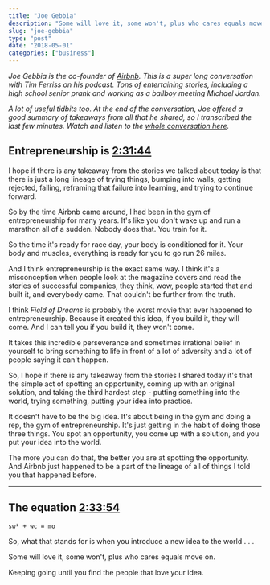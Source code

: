 ```yaml
---
title: "Joe Gebbia"
description: "Some will love it, some won't, plus who cares equals move on."
slug: "joe-gebbia"  
type: "post"
date: "2018-05-01"
categories: ["business"]
---
```


*Joe Gebbia is the co-founder of [Airbnb](https://tim.blog/2018/03/08/joe-gebbia-co-founder-of-airbnb/). This is a super long conversation with Tim Ferriss on his podcast. Tons of entertaining stories, including a high school senior prank and working as a ballboy meeting Michael Jordan.*

*A lot of useful tidbits too. At the end of the conversation, Joe offered a good summary of takeaways from all that he shared, so I transcribed the last few minutes. Watch and listen to the [whole conversation here](https://www.youtube.com/watch?v=Xao9DJEpk8I).*

## Entrepreneurship is  [2:31:44](https://youtu.be/Xao9DJEpk8I?t=2h31m44s)

I hope if there is any takeaway from the stories we talked about today is that there is just a long lineage of trying things, bumping into walls, getting rejected, failing, reframing that failure into learning, and trying to continue forward. 

So by the time Airbnb came around, I had been in the gym of entrepreneurship for many years. It's like you don't wake up and run a marathon all of a sudden. Nobody does that. You train for it. 

So the time it's ready for race day, your body is conditioned for it. Your body and muscles, everything is ready for you to go run 26 miles. 

And I think entrepreneurship is the exact same way. I think it's a misconception when people look at the magazine covers and read the stories of successful companies, they think, wow, people started that and built it, and everybody came. That couldn't be further from the truth. 

I think *Field of Dreams* is probably the worst movie that ever happened to entrepreneurship. Because it created this idea, if you build it, they will come. And I can tell you if you build it, they won't come.

It takes this incredible perseverance and sometimes irrational belief in yourself to bring something to life in front of a lot of adversity and a lot of people saying it can't happen. 

So, I hope if there is any takeaway from the stories I shared today it's that the simple act of spotting an opportunity, coming up with an original solution, and taking the third hardest step - putting something into the world, trying something, putting your idea into practice. 

It doesn't have to be the big idea. It's about being in the gym and doing a rep, the gym of entrepreneurship. It's just getting in the habit of doing those three things. You spot an opportunity, you come up with a solution, and you put your idea into the world.  

The more you can do that, the better you are at spotting the opportunity. And Airbnb just happened to be a part of the lineage of all of things I told you that happened before. 


* * * 

## The equation  [2:33:54](https://youtu.be/Xao9DJEpk8I?t=2h33m54s)

`sw² + wc = mo` 

So, what that stands for is when you introduce a new idea to the world . . . 

Some will love it, some won't, plus who cares equals move on. 

Keeping going until you find the people that love your idea. 
